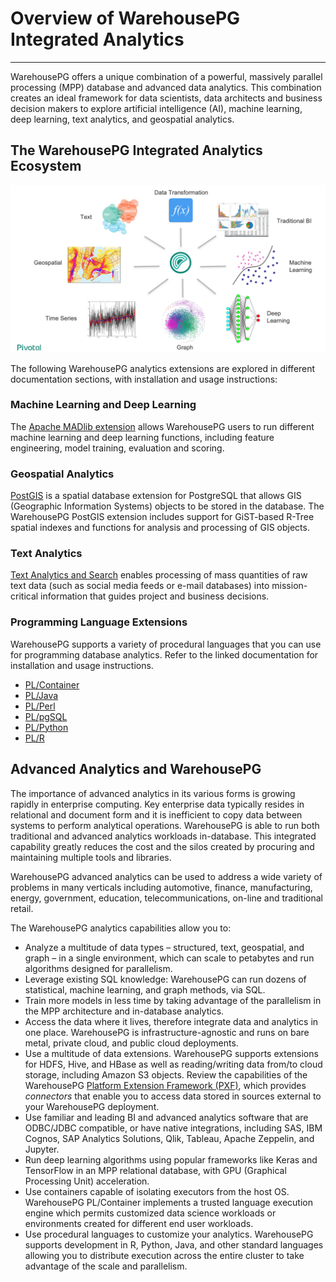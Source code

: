 # Overview of WarehousePG Integrated Analytics
---

WarehousePG offers a unique combination of a powerful, massively parallel processing \(MPP\) database and advanced data analytics. This combination creates an ideal framework for data scientists, data architects and business decision makers to explore artificial intelligence \(AI\), machine learning, deep learning, text analytics, and geospatial analytics.

## <a id="gp_ecosystem"></a>The WarehousePG Integrated Analytics Ecosystem

![WarehousePG integrated analytics](graphics/gp_integrated_analyticsv3.png)

The following WarehousePG analytics extensions are explored in different documentation sections, with installation and usage instructions:

### <a id="section_c33_lv1_rqb"></a>Machine Learning and Deep Learning

The [Apache MADlib extension](madlib.html) allows WarehousePG users to run different machine learning and deep learning functions, including feature engineering, model training, evaluation and scoring.

### <a id="section_zd2_mv1_rqb"></a>Geospatial Analytics

[PostGIS](postGIS.html) is a spatial database extension for PostgreSQL that allows GIS \(Geographic Information Systems\) objects to be stored in the database. The WarehousePG PostGIS extension includes support for GiST-based R-Tree spatial indexes and functions for analysis and processing of GIS objects.

### <a id="text_analytics"></a>Text Analytics

[Text Analytics and Search](text.html) enables processing of mass quantities of raw text data \(such as social media feeds or e-mail databases\) into mission-critical information that guides project and business decisions. 

### <a id="pr_lang_and_ext"></a>Programming Language Extensions

WarehousePG supports a variety of procedural languages that you can use for programming database analytics. Refer to the linked documentation for installation and usage instructions.

-   [PL/Container](pl_container.html)
-   [PL/Java](pl_java.html)
-   [PL/Perl](pl_perl.html)
-   [PL/pgSQL](pl_sql.html)
-   [PL/Python](pl_python.html)
-   [PL/R](pl_r.html)

## <a id="why_gp_analytics"></a>Advanced Analytics and WarehousePG

The importance of advanced analytics in its various forms is growing rapidly in enterprise computing. Key enterprise data typically resides in relational and document form and it is inefficient to copy data between systems to perform analytical operations. WarehousePG is able to run both traditional and advanced analytics workloads in-database. This integrated capability greatly reduces the cost and the silos created by procuring and maintaining multiple tools and libraries.

WarehousePG advanced analytics can be used to address a wide variety of problems in many verticals including automotive, finance, manufacturing, energy, government, education, telecommunications, on-line and traditional retail.

The WarehousePG analytics capabilities allow you to:

-   Analyze a multitude of data types – structured, text, geospatial, and graph – in a single environment, which can scale to petabytes and run algorithms designed for parallelism.
-   Leverage existing SQL knowledge: WarehousePG can run dozens of statistical, machine learning, and graph methods, via SQL.
-   Train more models in less time by taking advantage of the parallelism in the MPP architecture and in-database analytics.
-   Access the data where it lives, therefore integrate data and analytics in one place. WarehousePG is infrastructure-agnostic and runs on bare metal, private cloud, and public cloud deployments.
-   Use a multitude of data extensions. WarehousePG supports extensions for HDFS, Hive, and HBase as well as reading/writing data from/to cloud storage, including Amazon S3 objects. Review the capabilities of the WarehousePG [Platform Extension Framework \(PXF\)](../admin_guide/external/pxf-overview.html), which provides *connectors* that enable you to access data stored in sources external to your WarehousePG deployment.
-   Use familiar and leading BI and advanced analytics software that are ODBC/JDBC compatible, or have native integrations, including SAS, IBM Cognos, SAP Analytics Solutions, Qlik, Tableau, Apache Zeppelin, and Jupyter.
-   Run deep learning algorithms using popular frameworks like Keras and TensorFlow in an MPP relational database, with GPU \(Graphical Processing Unit\) acceleration.
-   Use containers capable of isolating executors from the host OS. WarehousePG PL/Container implements a trusted language execution engine which permits customized data science workloads or environments created for different end user workloads.
-   Use procedural languages to customize your analytics. WarehousePG supports development in R, Python, Java, and other standard languages allowing you to distribute execution across the entire cluster to take advantage of the scale and parallelism.

